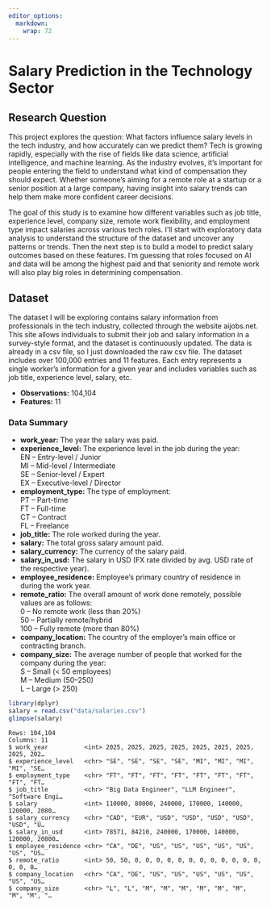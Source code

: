 ```yaml
---
editor_options: 
  markdown: 
    wrap: 72
---
```


# Salary Prediction in the Technology Sector

## Research Question

This project explores the question: What factors influence salary levels
in the tech industry, and how accurately can we predict them? Tech is
growing rapidly, especially with the rise of fields like data science,
artificial intelligence, and machine learning. As the industry evolves,
it’s important for people entering the field to understand what kind of
compensation they should expect. Whether someone’s aiming for a remote
role at a startup or a senior position at a large company, having
insight into salary trends can help them make more confident career
decisions.

The goal of this study is to examine how different variables such as job
title, experience level, company size, remote work flexibility, and
employment type impact salaries across various tech roles. I’ll start
with exploratory data analysis to understand the structure of the
dataset and uncover any patterns or trends. Then the next step is to
build a model to predict salary outcomes based on these features. I’m
guessing that roles focused on AI and data will be among the highest
paid and that seniority and remote work will also play big roles in
determining compensation.

## Dataset

The dataset I will be exploring contains salary information from
professionals in the tech industry, collected through the website
aijobs.net. This site allows individuals to submit their job and salary
information in a survey-style format, and the dataset is continuously
updated. The data is already in a csv file, so I just downloaded the raw
csv file. The dataset includes over 100,000 entries and 11 features.
Each entry represents a single worker’s information for a given year and
includes variables such as job title, experience level, salary, etc.

-   **Observations:** 104,104
-   **Features:** 11

### Data Summary

-   **work_year:** The year the salary was paid.
-   **experience_level:** The experience level in the job during the
    year:<br>EN – Entry-level / Junior<br>MI – Mid-level /
    Intermediate<br>SE – Senior-level / Expert<br>EX – Executive-level /
    Director
-   **employment_type:** The type of employment:<br>PT – Part-time<br>FT
    – Full-time<br>CT – Contract<br>FL – Freelance
-   **job_title:** The role worked during the year.
-   **salary:** The total gross salary amount paid.
-   **salary_currency:** The currency of the salary paid.
-   **salary_in_usd:** The salary in USD (FX rate divided by avg. USD
    rate of the respective year).
-   **employee_residence:** Employee’s primary country of residence in
    during the work year.
-   **remote_ratio:** The overall amount of work done remotely, possible
    values are as follows:<br>0 – No remote work (less than 20%) <br>50
    – Partially remote/hybrid<br>100 – Fully remote (more than 80%)
-   **company_location:** The country of the employer’s main office or
    contracting branch.
-   **company_size:** The average number of people that worked for the
    company during the year: <br>S – Small (\< 50 employees)<br>M –
    Medium (50–250)<br>L – Large (\> 250)

``` r
library(dplyr)
salary = read.csv("data/salaries.csv")
glimpse(salary)
```

```         
Rows: 104,104
Columns: 11
$ work_year          <int> 2025, 2025, 2025, 2025, 2025, 2025, 2025, 2025, 202…
$ experience_level   <chr> "SE", "SE", "SE", "SE", "MI", "MI", "MI", "MI", "SE…
$ employment_type    <chr> "FT", "FT", "FT", "FT", "FT", "FT", "FT", "FT", "FT…
$ job_title          <chr> "Big Data Engineer", "LLM Engineer", "Software Engi…
$ salary             <int> 110000, 80000, 240000, 170000, 140000, 120000, 2080…
$ salary_currency    <chr> "CAD", "EUR", "USD", "USD", "USD", "USD", "USD", "U…
$ salary_in_usd      <int> 78571, 84210, 240000, 170000, 140000, 120000, 20800…
$ employee_residence <chr> "CA", "DE", "US", "US", "US", "US", "US", "US", "US…
$ remote_ratio       <int> 50, 50, 0, 0, 0, 0, 0, 0, 0, 0, 0, 0, 0, 0, 0, 0, 0…
$ company_location   <chr> "CA", "DE", "US", "US", "US", "US", "US", "US", "US…
$ company_size       <chr> "L", "L", "M", "M", "M", "M", "M", "M", "M", "M", "…
```
